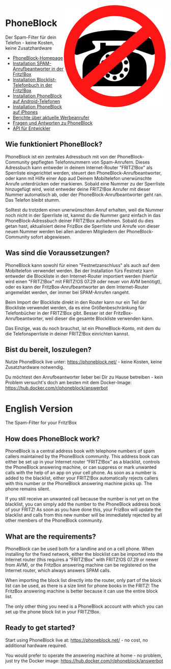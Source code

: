 <img align="right" src="phoneblock/src/main/webapp/assets/img/app-logo.svg"/>

# PhoneBlock
Der Spam-Filter für dein Telefon - keine Kosten, keine Zusatzhardware

* [PhoneBlock-Homepage](https://phoneblock.net/)
* [Installation SPAM-Anrufbeantworter in der Fritz!Box](https://phoneblock.net/phoneblock/anrufbeantworter/)
* [Installation Blocklist-Telefonbuch in der Fritz!Box](https://phoneblock.net/phoneblock/setup.jsp)
* [Installation PhoneBlock auf Android-Telefonen](https://phoneblock.net/phoneblock/setup-android/)
* [Installation PhoneBlock auf iPhones](https://phoneblock.net/phoneblock/setup-iphone/)
* [Berichte über aktuelle Werbeanrufer](https://phoneblock.net/phoneblock/status.jsp)
* [Fragen und Antworten zu PhoneBlock](https://phoneblock.net/phoneblock/faq.jsp)
* [API für Entwickler](https://phoneblock.net/phoneblock/api/)

## Wie funktioniert PhoneBlock?

PhoneBlock ist ein zentrales Adressbuch mit von der PhoneBlock-Community gepflegten Telefonnummern von Spam-Anrufern. Dieses Adressbuch kann entweder in deinem Internet-Router "FRITZ!Box" als Sperrliste eingerichtet werden, steuert den PhoneBlock-Anrufbeantworter, oder kann mit Hilfe einer App aud Deinem Mobiltelefon unerwünschte Anrufe unterdrücken oder markieren. Sobald eine Nummer zu der Sperrliste hinzugefügt wird, weist entweder deine FRITZ!Box Anrufer mit dieser Nummer automatisch ab, oder der PhoneBlock-Anrufbeantworter geht ran. Das Telefon bleibt stumm.

Solltest du trotzdem einen unerwünschten Anruf erhalten, weil die Nummer noch nicht in der Sperrliste ist, kannst du die Nummer ganz einfach in das PhoneBlock-Adressbuch deiner FRITZ!Box aufnehmen. Sobald du dies getan hast, aktualisiert deine FrizBox die Sperrliste und Anrufe von dieser neuen Nummer werden bei allen anderen Mitgliedern der PhoneBlock-Community sofort abgewiesen.

## Was sind die Voraussetzungen?

PhoneBlock kann sowohl für einen "Festnetzanschluss" als auch auf dem Mobiltelefon verwendet werden. Bei der Installation fürs Festnetz kann entweder die Blockliste in den Internet-Router importiert werden (hierfür wird einen "FRITZ!Box" mit FRITZ!OS 07.29 oder neuer von AVM benötigt), oder es kann der FritzBox-Anrufbeantworter an dem Internet-Router angemeldet werden, der immer bei SPAM-Anrufen rangeht. 

Beim Import der Blockliste direkt in den Router kann nur ein Teil der Blockliste verwendet werden, da es eine Größenbeschränkung für Telefonbücher in der FRITZ!Box gibt. Besser ist der FritzBox-Anrufbeantworter, weil dieser die gesamte Blockliste verwenden kann.

Das Einzige, was du noch brauchst, ist ein PhoneBlock-Konto, mit dem du die Telefonsperrliste in deiner FRITZ!Box einrichten kannst.

## Bist du bereit, loszulegen?

Nutze PhoneBlock live unter: https://phoneblock.net/ - keine Kosten, keine Zusatzhardware notwendig.

Du möchtest den Anrufbeantworter lieber bei Dir zu Hause betreiben - kein Problem versucht's doch am besten mit dem Docker-Image: https://hub.docker.com/r/phoneblock/answerbot


# English Version
The Spam-Filter for your Fritz!Box

## How does PhoneBlock work?
PhoneBlock is a central address book with telephone numbers of spam callers maintained by the PhoneBlock community. This address book can either be set up in your Internet router “FRITZ!Box” as a blacklist, controls the PhoneBlock answering machine, or can suppress or mark unwanted calls with the help of an app on your cell phone. As soon as a number is added to the blacklist, either your FRITZ!Box automatically rejects callers with this number or the PhoneBlock answering machine picks up. The phone remains silent.

If you still receive an unwanted call because the number is not yet on the blacklist, you can simply add the number to the PhoneBlock address book of your FRITZ! As soon as you have done this, your FrizBox will update the blacklist and calls from this new number will be immediately rejected by all other members of the PhoneBlock community.

## What are the requirements?
PhoneBlock can be used both for a landline and on a cell phone. When installing for the fixed network, either the blocklist can be imported into the Internet router (this requires a “FRITZ!Box” with FRITZ!OS 07.29 or newer from AVM), or the FritzBox answering machine can be registered on the Internet router, which always answers SPAM calls.

When importing the block list directly into the router, only part of the block list can be used, as there is a size limit for phone books in the FRITZ! The FritzBox answering machine is better because it can use the entire block list.

The only other thing you need is a PhoneBlock account with which you can set up the phone block list in your FRITZ!Box.

## Ready to get started?

Start using PhoneBlock live at: https://phoneblock.net/ - no cost, no additional hardware required.

You would prefer to operate the answering machine at home - no problem, just try the Docker image: https://hub.docker.com/r/phoneblock/answerbot
